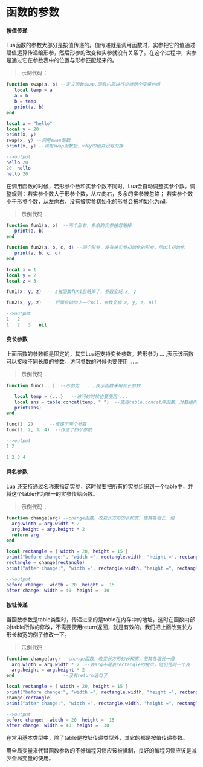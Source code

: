 # 函数的参数

#### 按值传递

Lua函数的参数大部分是按值传递的。值传递就是调用函数时，实参把它的值通过赋值运算传递给形参，然后形参的改变和实参就没有关系了。在这个过程中，实参是通过它在参数表中的位置与形参匹配起来的。

>示例代码：

```lua
function swap(a, b) --定义函数swap,函数内部进行交换两个变量的值
   local temp = a
   a = b
   b = temp
   print(a, b)
end

local x = "hello"
local y = 20
print(x, y)
swap(x, y) --调用swap函数
print(x, y) --调用swap函数后，x和y的值并没有交换

-->output
hello 20
20  hello
hello 20
```

在调用函数的时候，若形参个数和实参个数不同时，Lua会自动调整实参个数。调整规则：若实参个数大于形参个数，从左向右，多余的实参被忽略；
若实参个数小于形参个数，从左向右，没有被实参初始化的形参会被初始化为nil。

>示例代码：

```lua
function fun1(a, b)  --两个形参，多余的实参被忽略掉
   print(a, b)
end

function fun2(a, b, c, d) --四个形参，没有被实参初始化的形参，用nil初始化
   print(a, b, c, d)
end

local x = 1
local y = 2
local z = 3

fun1(x, y, z)  -- z被函数fun1忽略掉了，参数变成 x, y

fun2(x, y, z)  -- 后面自动加上一个nil，参数变成 x, y, z, nil

-->output
1   2
1   2   3   nil
```

#### 变长参数

上面函数的参数都是固定的，其实Lua还支持变长参数。若形参为 ... ,表示该函数可以接收不同长度的参数。访问参数的时候也要使用 ... 。

>示例代码：

```lua
function func(...)  --形参为 ... ,表示函数采用变长参数

   local temp = {...}   --访问的时候也要使用 ...
   local ans = table.concat(temp, " ")  --使用table.concat库函数，对数组内容使用" "拼接成字符串。
   print(ans)
end

func(1, 2)      --传递了两个参数
func(1, 2, 3, 4)  --传递了四个参数

-->output
1 2

1 2 3 4
```

#### 具名参数

Lua 还支持通过名称来指定实参，这时候要把所有的实参组织到一个table中，并将这个table作为唯一的实参传给函数。

>示例代码：

```lua
function change(arg) --change函数，改变长方形的长和宽，使其各增长一倍
  arg.width = arg.width * 2
  arg.height = arg.height * 2
  return arg
end

local rectangle = { width = 20, height = 15 }
print("before change:", "width =", rectangle.width, "height =", rectangle.height)
rectangle = change(rectangle)
print("after change:", "width =", rectangle.width, "height =", rectangle.height)

-->output
before change:  width = 20  height =  15
after change: width = 40  height =  30
```

#### 按址传递

当函数参数是table类型时，传递进来的是table在内存中的地址，这时在函数内部对table所做的修改，不需要使用return返回，就是有效的。我们把上面改变长方形长和宽的例子修改一下。

>示例代码：

```lua
function change(arg) --change函数，改变长方形的长和宽，使其各增长一倍
  arg.width = arg.width * 2  --表arg不是表rectangle的拷贝，他们是同一个表
  arg.height = arg.height * 2
end                  --没有return语句了

local rectangle = { width = 20, height = 15 }
print("before change:", "width =", rectangle.width, "height =", rectangle.height)
change(rectangle)
print("after change:", "width =", rectangle.width, "height =", rectangle.height)

-->output
before change:  width = 20  height =  15
after change: width = 40  height =  30
```

在常用基本类型中，除了table是按址传递类型外，其它的都是按值传递参数。

用全局变量来代替函数参数的不好编程习惯应该被抵制，良好的编程习惯应该是减少全局变量的使用。
